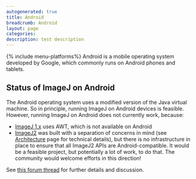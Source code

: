 ```yaml
---
autogenerated: true
title: Android
breadcrumb: Android
layout: page
categories: 
description: test description
---
```


{% include menu-platforms%}
Android is a mobile operating system developed by Google, which commonly runs on Android phones and tablets.

Status of ImageJ on Android
---------------------------

The Android operating system uses a modified version of the Java virtual machine. So in principle, running ImageJ on Android devices is feasible. However, running ImageJ on Android does not currently work, because:

-   [ImageJ 1.x](ImageJ_1.x) uses AWT, which is not available on Android
-   [ImageJ2](ImageJ2) was built with a separation of concerns in mind (see [Architecture](Architecture) page for technical details), but there is no infrastructure in place to ensure that all ImageJ2 APIs are Android-compatible. It would be a feasible project, but potentially a lot of work, to do that. The community would welcome efforts in this direction!

See [this forum thread](https://forum.image.sc/t/using-imagej-with-android/2517) for further details and discussion.

